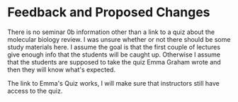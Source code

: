 # Feedback and Proposed Changes
There is no seminar 0b information other than a link to a quiz about the molecular biology review. I was unsure whether or not there should be some study materials here. I assume the goal is that the first couple of lectures give enough info that the students will be caught up. Otherwise I assume that the students are supposed to take the quiz Emma Graham wrote and then they will know what's expected.

The link to Emma's Quiz works, I will make sure that instructors still have access to the quiz.
